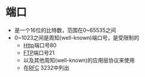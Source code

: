 # 端口

- 是一个16位的比特数，范围在0~65535之间
- 0~1023之间是周知(well-known)端口号，是受限制的
  - [Http](network-http.md)端口号80
  - [FTP](ftp.md)端口号21
  - 以及其他周知(well-known)的应用层协议来使用
  - 在[RFC](network-rfc.md) 3232中列出
